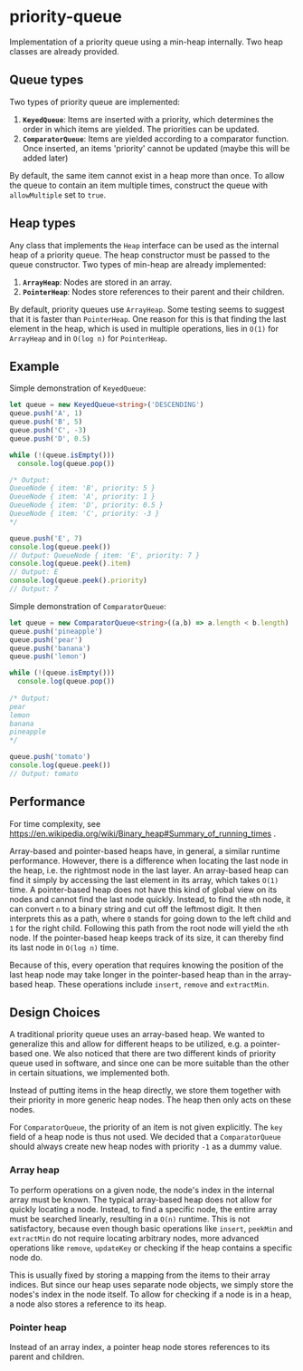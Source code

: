 # priority-queue
Implementation of a priority queue using a min-heap internally. Two heap classes are already provided.

## Queue types
Two types of priority queue are implemented:
1. **`KeyedQueue`**: Items are inserted with a priority, which determines the order in which items are yielded. The priorities can be updated.
2. **`ComparatorQueue`**: Items are yielded according to a comparator function. Once inserted, an items 'priority' cannot be updated (maybe this will be added later)

By default, the same item cannot exist in a heap more than once. To allow the queue to contain an item multiple times, construct the queue with `allowMultiple` set to `true`.

## Heap types
Any class that implements the `Heap` interface can be used as the internal heap of a priority queue. The heap constructor must be passed to the queue constructor.
Two types of min-heap are already implemented:
1. **`ArrayHeap`**: Nodes are stored in an array.
2. **`PointerHeap`**: Nodes store references to their parent and their children.

By default, priority queues use `ArrayHeap`. Some testing seems to suggest that it is faster than `PointerHeap`. One reason for this is that finding the last element in the heap, which is used in multiple operations, lies in `O(1)` for `ArrayHeap` and in `O(log n)` for `PointerHeap`.

## Example

Simple demonstration of `KeyedQueue`:

```typescript
let queue = new KeyedQueue<string>('DESCENDING')
queue.push('A', 1)
queue.push('B', 5)
queue.push('C', -3)
queue.push('D', 0.5)

while (!(queue.isEmpty()))
  console.log(queue.pop())

/* Output:
QueueNode { item: 'B', priority: 5 }
QueueNode { item: 'A', priority: 1 }
QueueNode { item: 'D', priority: 0.5 }
QueueNode { item: 'C', priority: -3 }
*/

queue.push('E', 7)
console.log(queue.peek())
// Output: QueueNode { item: 'E', priority: 7 }
console.log(queue.peek().item)
// Output: E
console.log(queue.peek().priority)
// Output: 7
```


Simple demonstration of `ComparatorQueue`:

```typescript
let queue = new ComparatorQueue<string>((a,b) => a.length < b.length)
queue.push('pineapple')
queue.push('pear')
queue.push('banana')
queue.push('lemon')

while (!(queue.isEmpty()))
  console.log(queue.pop())
  
/* Output:
pear
lemon
banana
pineapple
*/

queue.push('tomato')
console.log(queue.peek())
// Output: tomato
```


## Performance
For time complexity, see https://en.wikipedia.org/wiki/Binary_heap#Summary_of_running_times .

Array-based and pointer-based heaps have, in general, a similar runtime performance. However, there is a difference when locating the last node in the heap, i.e. the rightmost node in the last layer. An array-based heap can find it simply by accessing the last element in its array, which takes `O(1)` time. A pointer-based heap does not have this kind of global view on its nodes and cannot find the last node quickly. Instead, to find the `n`th node, it can convert `n` to a binary string and cut off the leftmost digit. It then interprets this as a path, where `0` stands for going down to the left child and `1` for the right child. Following this path from the root node will yield the `n`th node. If the pointer-based heap keeps track of its size, it can thereby find its last node in `O(log n)` time.

Because of this, every operation that requires knowing the position of the last heap node may take longer in the pointer-based heap than in the array-based heap. These operations include `insert`, `remove` and `extractMin`.

## Design Choices
A traditional priority queue uses an array-based heap. We wanted to generalize this and allow for different heaps to be utilized, e.g. a pointer-based one. We also noticed that there are two different kinds of priority queue used in software, and since one can be more suitable than the other in certain situations, we implemented both.

Instead of putting items in the heap directly, we store them together with their priority in more generic heap nodes. The heap then only acts on these nodes.

For `ComparatorQueue`, the priority of an item is not given explicitly. The `key` field of a heap node is thus not used. We decided that a `ComparatorQueue` should always create new heap nodes with priority `-1` as a dummy value.

### Array heap
To perform operations on a given node, the node's index in the internal array must be known. The typical array-based heap does not allow for quickly locating a node. Instead, to find a specific node, the entire array must be searched linearly, resulting in a `O(n)` runtime. This is not satisfactory, because even though basic operations like `insert`, `peekMin` and `extractMin` do not require locating arbitrary nodes, more advanced operations like `remove`, `updateKey` or checking if the heap contains a specific node do.

This is usually fixed by storing a mapping from the items to their array indices. But since our heap uses separate node objects, we simply store the nodes's index in the node itself. To allow for checking if a node is in a heap, a node also stores a reference to its heap.

### Pointer heap
Instead of an array index, a pointer heap node stores references to its parent and children.


